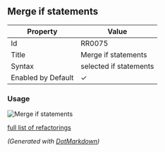 ## Merge if statements

| Property           | Value                  |
| ------------------ | ---------------------- |
| Id                 | RR0075                 |
| Title              | Merge if statements    |
| Syntax             | selected if statements |
| Enabled by Default | &#x2713;               |

### Usage

![Merge if statements](../../images/refactorings/MergeIfStatements.png)

[full list of refactorings](Refactorings.md)

*\(Generated with [DotMarkdown](http://github.com/JosefPihrt/DotMarkdown)\)*
